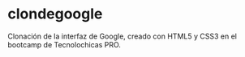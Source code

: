 # clondegoogle
Clonación de la interfaz de Google, creado con HTML5 y CSS3 en el bootcamp de Tecnolochicas PRO.

